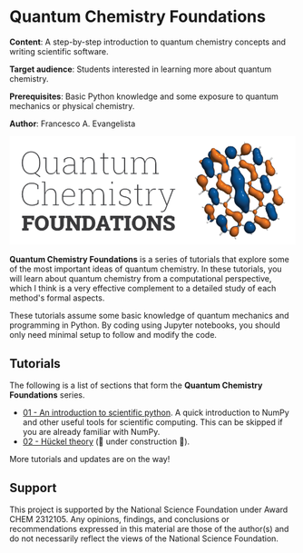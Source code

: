# Quantum Chemistry Foundations

**Content**: A step-by-step introduction to quantum chemistry concepts and writing scientific software.

**Target audience**: Students interested in learning more about quantum chemistry.

**Prerequisites**: Basic Python knowledge and some exposure to quantum mechanics or physical chemistry.

**Author**: Francesco A. Evangelista

![logo](Graphics/logo.png)

**Quantum Chemistry Foundations** is a series of tutorials that explore some of the most important ideas of quantum chemistry.
In these tutorials, you will learn about quantum chemistry from a computational perspective, which I think is a very effective complement to a detailed study of each method's formal aspects.

These tutorials assume some basic knowledge of quantum mechanics and programming in Python. By coding using Jupyter notebooks, you should only need minimal setup to follow and modify the code.

## Tutorials

The following is a list of sections that form the **Quantum Chemistry Foundations** series.

- [01 - An introduction to scientific python](01-Scientific%20Computing/01-Scientific%20Computing.ipynb). A quick introduction to NumPy and other useful tools for scientific computing. This can be skipped if you are already familiar with NumPy.
- [02 - Hückel theory](02-Hückel%20Theory/02-Hückel%20Theory.ipynb) (🚧 under construction 🚧).

More tutorials and updates are on the way!

## Support

This project is supported by the National Science Foundation under Award CHEM 2312105. Any opinions, findings, and conclusions or recommendations expressed in this material are those of the author(s) and do not necessarily reflect the views of the National Science Foundation.
